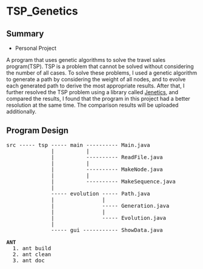 # TSP_Genetics

## Summary
- Personal Project    

A program that uses genetic algorithms to solve the travel sales program(TSP). TSP is a problem that cannot be solved without considering the number of all cases. To solve these problems, I used a genetic algorithm to generate a path by considering the weight of all nodes, and to evolve each generated path to derive the most appropriate results. After that, I further resolved the TSP problem using a library called [Jenetics](https://jenetics.io/), and compared the results, I found that the program in this project had a better resolution at the same time. The comparison results will be uploaded additionally.

## Program Design
<pre>
src ----- tsp ----- main ---------- Main.java
              |          |     
              |          ---------- ReadFile.java
              |          |
              |          ---------- MakeNode.java
              |          |
              |          ---------- MakeSequence.java
              |
              ----- evolution ----- Path.java
              |               |
              |               ----- Generation.java
              |               |
              |               ----- Evolution.java
              |               
              ----- gui ----------- ShowData.java
              
<b>ANT</b>
  1. ant build
  2. ant clean
  3. ant doc

</pre>
